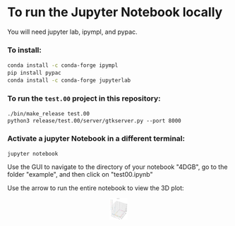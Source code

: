 # To run the Jupyter Notebook locally

You will need jupyter lab, ipympl, and pypac.

### To install:
```sh
conda install -c conda-forge ipympl
pip install pypac
conda install -c conda-forge jupyterlab
```

### To run the `test.00` project in this repository:
    ./bin/make_release test.00
    python3 release/test.00/server/gtkserver.py --port 8000

### Activate a jupyter Notebook in a different terminal:
    jupyter notebook

Use the GUI to navigate to the directory of your notebook "4DGB", go to the folder "example", and then click on "test00.ipynb"

Use the arrow to run the entire notebook to view the 3D plot:

<div align="center">
<img src="example/structure.png" width="40" height="50">

</div>

